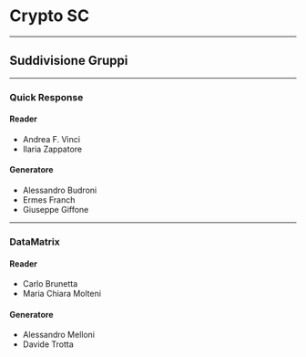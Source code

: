 # Crypto SC
---

## Suddivisione Gruppi

---

### Quick Response

#### Reader

+ Andrea F. Vinci
+ Ilaria Zappatore

#### Generatore

+ Alessandro Budroni
+ Ermes Franch
+ Giuseppe Giffone

---

### DataMatrix

#### Reader

+ Carlo Brunetta
+ Maria Chiara Molteni

#### Generatore

+ Alessandro Melloni
+ Davide Trotta